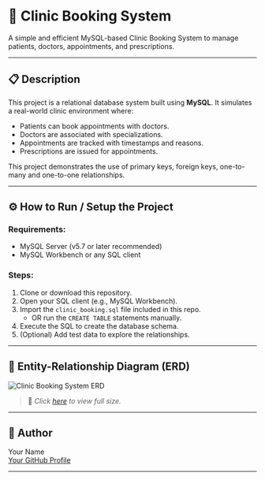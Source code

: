 # 🏥 Clinic Booking System

A simple and efficient MySQL-based Clinic Booking System to manage patients, doctors, appointments, and prescriptions.

---

## 📋 Description

This project is a relational database system built using **MySQL**. It simulates a real-world clinic environment where:

- Patients can book appointments with doctors.
- Doctors are associated with specializations.
- Appointments are tracked with timestamps and reasons.
- Prescriptions are issued for appointments.

This project demonstrates the use of primary keys, foreign keys, one-to-many and one-to-one relationships.

---

## ⚙️ How to Run / Setup the Project

### Requirements:
- MySQL Server (v5.7 or later recommended)
- MySQL Workbench or any SQL client

### Steps:

1. Clone or download this repository.
2. Open your SQL client (e.g., MySQL Workbench).
3. Import the `clinic_booking.sql` file included in this repo.
   - OR run the `CREATE TABLE` statements manually.
4. Execute the SQL to create the database schema.
5. (Optional) Add test data to explore the relationships.

---

## 🧩 Entity-Relationship Diagram (ERD)

![Clinic Booking System ERD](https://i.imgur.com/qzYzNHo.png)

> 📌 *Click [here](https://i.imgur.com/qzYzNHo.png) to view full size.*

---

## 👤 Author

Your Name  
[Your GitHub Profile](https://github.com/your-username)  

---

